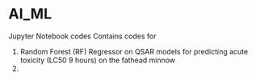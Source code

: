 # AI_ML
Jupyter Notebook codes
Contains codes for 
1) Random Forest (RF) Regressor on QSAR models for predicting acute toxicity (LC50 9 hours) on the fathead minnow
2) 
